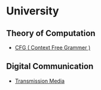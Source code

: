 
# University
## Theory of Computation
- [CFG ( Context Free Grammer )](CFG%20(%20Context%20Free%20Grammer%20).md)

## Digital Communication
- [Transmission Media](Transmission%20Media.md)
